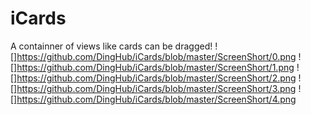 # iCards
A containner of views like cards can be dragged!
![]https://github.com/DingHub/iCards/blob/master/ScreenShort/0.png
![]https://github.com/DingHub/iCards/blob/master/ScreenShort/1.png
![]https://github.com/DingHub/iCards/blob/master/ScreenShort/2.png
![]https://github.com/DingHub/iCards/blob/master/ScreenShort/3.png
![]https://github.com/DingHub/iCards/blob/master/ScreenShort/4.png
